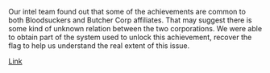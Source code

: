 Our intel team found out that some of the achievements are common to both Bloodsuckers and Butcher Corp affiliates. That may suggest there is some kind of unknown relation between the two corporations. We were able to obtain part of the system used to unlock this achievement, recover the flag to help us understand the real extent of this issue.

[Link](https://cloud.ufscar.br:8080/v1/AUTH_c93b694078064b4f81afd2266a502511/static.pwn2win.party/achievementunlocked_088a2d785c35acaed6cdf64afff1ecceb649690d9a4175ae6e6a7645bd1f3bbf.tar.gz)



